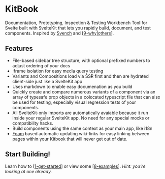 # KitBook 

Documentation, Prototyping, Inspection & Testing Workbench Tool for Svelte built with SvelteKit that lets you rapidly build, document, and test components. Inspired by [Svench](https://svench-docs.vercel.app/) and [[9-why|others]].

## Features
- File-based sidebar tree structure, with optional prefixed numbers to adjust ordering of your docs
- Iframe isolation for easy media query testing
- Variants and Compositions load via SSR first and then are hydrated client-side just like a SvelteKit app
- Uses markdown to enable easy documenation as you build
- Quickly create and compare numerous variants of a component via an array of typesafe prop objects in a colocated typescript file that can also be used for testing, especially visual regression tests of your components.
- All SvelteKit-only imports are automatically avaiable because it run inside your regular SvelteKit app. No need for any special mocks or compatibility hacks. 
- Build components using the same context as your main app, like i18n
- [Foam](https://foambubble.github.io/foam/) based automatic updating wiki-links for easy linking between pages within your Kitbook that will never get out of date.
<!-- - Easy knobs allow for adjusting a component's view state (special thanks @rixo's Svench and Rich Harris' svelte-knobby!) -->

## Start Building!

Learn how to [[1-get-started]] or view some [[8-examples]]. *Hint: you're looking at one already.*


[//begin]: # "Autogenerated link references for markdown compatibility"
[9-why|others]: docs/9-why.md "Why not use an already existing alternative?"
[1-get-started]: docs/1-get-started.md "Get Started"
[8-examples]: docs/8-examples.md "Examples"
[//end]: # "Autogenerated link references"